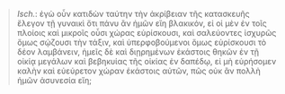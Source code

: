 

>  *Isch.*: ἐγὼ οὖν κατιδὼν ταύτην τὴν ἀκρίβειαν τῆς κατασκευῆς ἔλεγον τῇ γυναικὶ ὅτι πάνυ ἂν ἡμῶν εἴη βλακικόν, εἰ οἱ μὲν ἐν τοῖς πλοίοις καὶ μικροῖς οὖσι χώρας εὑρίσκουσι, καὶ σαλεύοντες ἰσχυρῶς ὅμως σῴζουσι τὴν τάξιν, καὶ ὑπερφοβούμενοι ὅμως εὑρίσκουσι τὸ δέον λαμβάνειν, ἡμεῖς δὲ καὶ διῃρημένων ἑκάστοις θηκῶν ἐν τῇ οἰκίᾳ μεγάλων καὶ βεβηκυίας τῆς οἰκίας ἐν δαπέδῳ, εἰ μὴ εὑρήσομεν καλὴν καὶ εὐεύρετον χώραν ἑκάστοις αὐτῶν, πῶς οὐκ ἂν πολλὴ ἡμῶν ἀσυνεσία εἴη;